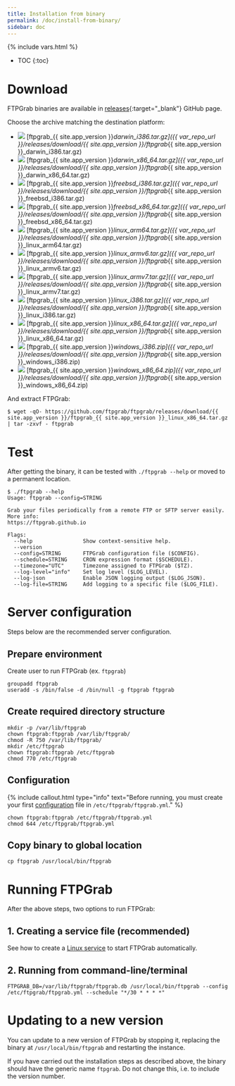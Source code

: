 ```yaml
---
title: Installation from binary
permalink: /doc/install-from-binary/
sidebar: doc
---
```

{% include vars.html %}

* TOC
{:toc}

# Download

FTPGrab binaries are available in [releases](https://github.com/ftpgrab/ftpgrab/releases){:target="_blank"} GitHub page.

Choose the archive matching the destination platform:

* ![](/img/os/macos.png) [ftpgrab_{{ site.app_version }}_darwin_i386.tar.gz]({{ var_repo_url }}/releases/download/{{ site.app_version }}/ftpgrab_{{ site.app_version }}_darwin_i386.tar.gz)
* ![](/img/os/macos.png) [ftpgrab_{{ site.app_version }}_darwin_x86_64.tar.gz]({{ var_repo_url }}/releases/download/{{ site.app_version }}/ftpgrab_{{ site.app_version }}_darwin_x86_64.tar.gz)
* ![](/img/os/freebsd.png) [ftpgrab_{{ site.app_version }}_freebsd_i386.tar.gz]({{ var_repo_url }}/releases/download/{{ site.app_version }}/ftpgrab_{{ site.app_version }}_freebsd_i386.tar.gz)
* ![](/img/os/freebsd.png) [ftpgrab_{{ site.app_version }}_freebsd_x86_64.tar.gz]({{ var_repo_url }}/releases/download/{{ site.app_version }}/ftpgrab_{{ site.app_version }}_freebsd_x86_64.tar.gz)
* ![](/img/os/linux.png) [ftpgrab_{{ site.app_version }}_linux_arm64.tar.gz]({{ var_repo_url }}/releases/download/{{ site.app_version }}/ftpgrab_{{ site.app_version }}_linux_arm64.tar.gz)
* ![](/img/os/linux.png) [ftpgrab_{{ site.app_version }}_linux_armv6.tar.gz]({{ var_repo_url }}/releases/download/{{ site.app_version }}/ftpgrab_{{ site.app_version }}_linux_armv6.tar.gz)
* ![](/img/os/linux.png) [ftpgrab_{{ site.app_version }}_linux_armv7.tar.gz]({{ var_repo_url }}/releases/download/{{ site.app_version }}/ftpgrab_{{ site.app_version }}_linux_armv7.tar.gz)
* ![](/img/os/linux.png) [ftpgrab_{{ site.app_version }}_linux_i386.tar.gz]({{ var_repo_url }}/releases/download/{{ site.app_version }}/ftpgrab_{{ site.app_version }}_linux_i386.tar.gz)
* ![](/img/os/linux.png) [ftpgrab_{{ site.app_version }}_linux_x86_64.tar.gz]({{ var_repo_url }}/releases/download/{{ site.app_version }}/ftpgrab_{{ site.app_version }}_linux_x86_64.tar.gz)
* ![](/img/os/windows.png) [ftpgrab_{{ site.app_version }}_windows_i386.zip]({{ var_repo_url }}/releases/download/{{ site.app_version }}/ftpgrab_{{ site.app_version }}_windows_i386.zip)
* ![](/img/os/windows.png) [ftpgrab_{{ site.app_version }}_windows_x86_64.zip]({{ var_repo_url }}/releases/download/{{ site.app_version }}/ftpgrab_{{ site.app_version }}_windows_x86_64.zip)

And extract FTPGrab:

```
$ wget -qO- https://github.com/ftpgrab/ftpgrab/releases/download/{{ site.app_version }}/ftpgrab_{{ site.app_version }}_linux_x86_64.tar.gz | tar -zxvf - ftpgrab
```

# Test

After getting the binary, it can be tested with `./ftpgrab --help` or moved to a permanent location.

```
$ ./ftpgrab --help
Usage: ftpgrab --config=STRING

Grab your files periodically from a remote FTP or SFTP server easily. More info:
https://ftpgrab.github.io

Flags:
  --help                Show context-sensitive help.
  --version
  --config=STRING       FTPGrab configuration file ($CONFIG).
  --schedule=STRING     CRON expression format ($SCHEDULE).
  --timezone="UTC"      Timezone assigned to FTPGrab ($TZ).
  --log-level="info"    Set log level ($LOG_LEVEL).
  --log-json            Enable JSON logging output ($LOG_JSON).
  --log-file=STRING     Add logging to a specific file ($LOG_FILE).
```

# Server configuration

Steps below are the recommended server configuration.

## Prepare environment

Create user to run FTPGrab (ex. `ftpgrab`)

```
groupadd ftpgrab
useradd -s /bin/false -d /bin/null -g ftpgrab ftpgrab
```

## Create required directory structure

```
mkdir -p /var/lib/ftpgrab
chown ftpgrab:ftpgrab /var/lib/ftpgrab/
chmod -R 750 /var/lib/ftpgrab/
mkdir /etc/ftpgrab
chown ftpgrab:ftpgrab /etc/ftpgrab
chmod 770 /etc/ftpgrab
```

## Configuration

{% include callout.html type="info" text="Before running, you must create your first [configuration](/doc/configuration/) file in `/etc/ftpgrab/ftpgrab.yml`." %}

```
chown ftpgrab:ftpgrab /etc/ftpgrab/ftpgrab.yml
chmod 644 /etc/ftpgrab/ftpgrab.yml
```

## Copy binary to global location

```
cp ftpgrab /usr/local/bin/ftpgrab
```

# Running FTPGrab

After the above steps, two options to run FTPGrab:

## 1. Creating a service file (recommended)

See how to create a [Linux service](/doc/linux-service/) to start FTPGrab automatically.

## 2. Running from command-line/terminal

```
FTPGRAB_DB=/var/lib/ftpgrab/ftpgrab.db /usr/local/bin/ftpgrab --config /etc/ftpgrab/ftpgrab.yml --schedule "*/30 * * * *"
```

# Updating to a new version

You can update to a new version of FTPGrab by stopping it, replacing the binary at `/usr/local/bin/ftpgrab` and restarting the instance.

If you have carried out the installation steps as described above, the binary should have the generic name `ftpgrab`. Do not change this, i.e. to include the version number.
